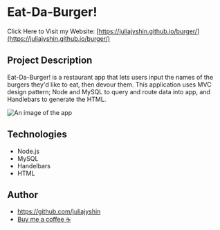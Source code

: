 # Eat-Da-Burger!

Click Here to Visit my Website: [https://juliajyshin.github.io/burger/](https://juliajyshin.github.io/burger/)

## Project Description

Eat-Da-Burger! is a restaurant app that lets users input the names of the burgers they'd like to eat, then devour them. This application uses MVC design pattern; Node and MySQL to query and route data into app, and Handlebars to generate the HTML. 

![An image of the app](assets/images/burger-app.png)

## Technologies
* Node.js
* MySQL
* Handelbars
* HTML

## Author
* https://github.com/juliajyshin
* [Buy me a coffee ☕️](https://ko-fi.com/juliajverie)
